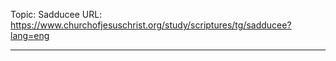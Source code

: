 Topic: Sadducee
URL: https://www.churchofjesuschrist.org/study/scriptures/tg/sadducee?lang=eng

---

